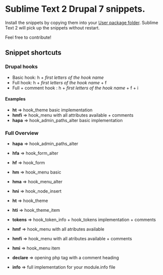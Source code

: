 # Sublime Text 2 Drupal 7 snippets. #

Install the snippets by copying them into your [User package folder](http://docs.sublimetext.info/en/latest/basic_concepts.html#the-user-package). Sublime Text 2 will pick up the snippets without restart.

Feel free to contribute!

## Snippet shortcuts ##

### Drupal hooks ###
* Basic hook: h + *first letters of the hook name*
* Full hook:  h + *first letters of the hook name* + f
* Full + comment hook : h + *first letters of the hook name* + f + i

#### Examples ####
* **ht** => hook_theme basic implementation
* **hmfi** => hook_menu with all attributes available + comments
* **hapa** => hook_admin_paths_alter basic implementation

### Full Overview ###
* **hapa** => hook_admin_paths_alter
* **hfa** => hook_form_alter
* **hf** => hook_form
* **hm** => hook_menu basic
* **hma** => hook_menu_alter
* **hni** => hook_node_insert
* **ht** => hook_theme
* **hti** => hook_theme_item

* **tokens** => hook_token_info + hook_tokens implementation + comments
* **hmf** => hook_menu with all atributes available
* **hmfi** => hook_menu with all atributes available + comments
* **hmi** => hook_menu item
* **declare** => opening php tag with a comment heading
* **info** => full implementation for your module.info file
